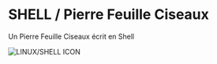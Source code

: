 # SHELL / Pierre Feuille Ciseaux
Un Pierre Feuille Ciseaux écrit en Shell 

![LINUX/SHELL ICON](https://cdn.freebiesupply.com/logos/thumbs/1x/tux-logo.png)
